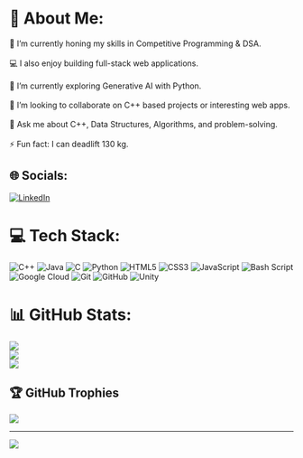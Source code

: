 # 💫 About Me:
🔭 I’m currently honing my skills in Competitive Programming & DSA.<br><br>💻 I also enjoy building full-stack web applications.<br><br>🌱 I’m currently exploring Generative AI with Python.<br><br>👯 I’m looking to collaborate on C++ based projects or interesting web apps.<br><br>💬 Ask me about C++, Data Structures, Algorithms, and problem-solving.<br><br>⚡ Fun fact: I can deadlift 130 kg.


## 🌐 Socials:
[![LinkedIn](https://img.shields.io/badge/LinkedIn-%230077B5.svg?logo=linkedin&logoColor=white)](https://linkedin.com/in/codev-aryan) 

# 💻 Tech Stack:
![C++](https://img.shields.io/badge/c++-%2300599C.svg?style=for-the-badge&logo=c%2B%2B&logoColor=white) ![Java](https://img.shields.io/badge/java-%23ED8B00.svg?style=for-the-badge&logo=openjdk&logoColor=white) ![C](https://img.shields.io/badge/c-%2300599C.svg?style=for-the-badge&logo=c&logoColor=white) ![Python](https://img.shields.io/badge/python-3670A0?style=for-the-badge&logo=python&logoColor=ffdd54) ![HTML5](https://img.shields.io/badge/html5-%23E34F26.svg?style=for-the-badge&logo=html5&logoColor=white) ![CSS3](https://img.shields.io/badge/css3-%231572B6.svg?style=for-the-badge&logo=css3&logoColor=white) ![JavaScript](https://img.shields.io/badge/javascript-%23323330.svg?style=for-the-badge&logo=javascript&logoColor=%23F7DF1E) ![Bash Script](https://img.shields.io/badge/bash_script-%23121011.svg?style=for-the-badge&logo=gnu-bash&logoColor=white) ![Google Cloud](https://img.shields.io/badge/GoogleCloud-%234285F4.svg?style=for-the-badge&logo=google-cloud&logoColor=white) ![Git](https://img.shields.io/badge/git-%23F05033.svg?style=for-the-badge&logo=git&logoColor=white) ![GitHub](https://img.shields.io/badge/github-%23121011.svg?style=for-the-badge&logo=github&logoColor=white) ![Unity](https://img.shields.io/badge/unity-%23000000.svg?style=for-the-badge&logo=unity&logoColor=white)
# 📊 GitHub Stats:
![](https://github-readme-stats.vercel.app/api?username=codev-aryan&theme=radical&hide_border=false&include_all_commits=true&count_private=true)<br/>
![](https://nirzak-streak-stats.vercel.app/?user=codev-aryan&theme=radical&hide_border=false)<br/>
![](https://github-readme-stats.vercel.app/api/top-langs/?username=codev-aryan&theme=radical&hide_border=false&include_all_commits=true&count_private=true&layout=compact)

## 🏆 GitHub Trophies
![](https://github-profile-trophy.vercel.app/?username=codev-aryan&theme=radical&no-frame=false&no-bg=true&margin-w=4)

---
[![](https://visitcount.itsvg.in/api?id=codev-aryan&icon=0&color=0)](https://visitcount.itsvg.in)
